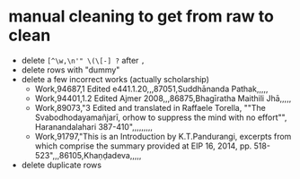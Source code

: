 # manual cleaning to get from raw to clean
- delete `[^\w,\n'" \(\[-] ?` after `,`
- delete rows with "dummy"
- delete a few incorrect works (actually scholarship)
  - Work,94687,1 Edited e441.1.20,,,87051,Suddhānanda Pathak,,,,,
  - Work,94401,1.2 Edited Ajmer 2008,,,86875,Bhagīratha Maithili Jhā,,,,,
  - Work,89073,"3 Edited and translated in Raffaele Torella, ""The Svabodhodayamañjarī, orhow to suppress the mind with no effort"", Haranandalahari 387-410",,,,,,,,,
  - Work,91797,"This is an Introduction by K.T.Pandurangi, excerpts from which comprise the summary provided at EIP 16, 2014, pp. 518-523",,,86105,Khaṇḍadeva,,,,,
- delete duplicate rows
